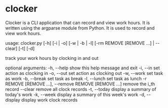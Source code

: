 # clocker
Clocker is a CLI application that can record and view work hours. It is written using the argparse module from Python. It is used to record and view work hours.

usage: clocker.py [-h] [-i | -o] [-w | -b | -l] [-rm REMOVE [REMOVE ...] | --clear] [-t] [-d]

track your work hours by clocking in and out

optional arguments:
  -h, --help            show this help message and exit
  -i, --in              set action as clocking in
  -o, --out             set action as clocking out
  -w, --work            set task as work
  -b, --break           set task as break
  -l, --lunch           set task as lunch
  -r REMOVE [REMOVE ...], --remove REMOVE [REMOVE ...]
                        remove the i_th record
  --clear               remove all clock records
  -t, --today           display a summary of today's work
  -k, --week            display a summary of this week's work
  -d, --display         display work clock records